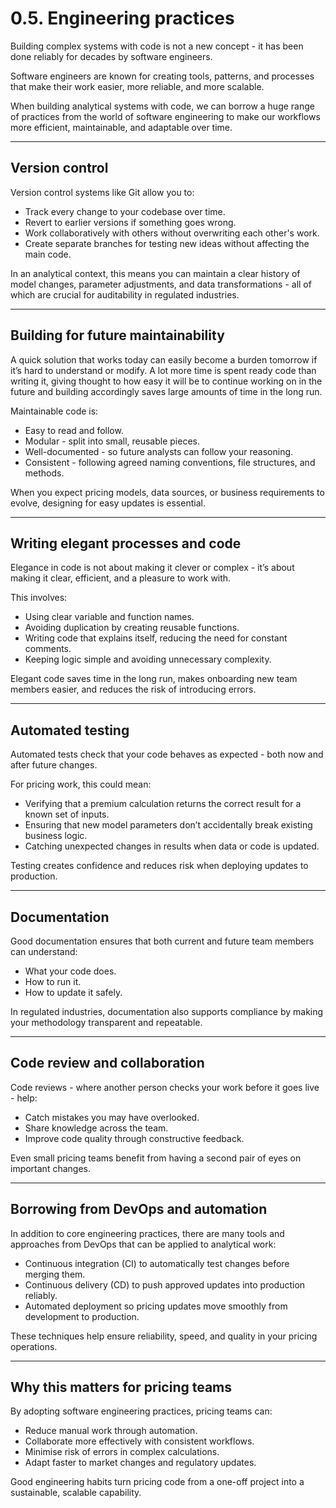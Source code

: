 # 0.5. Engineering practices

Building complex systems with code is not a new concept - it has been done reliably for decades by software engineers.  

Software engineers are known for creating tools, patterns, and processes that make their work easier, more reliable, and more scalable.  

When building analytical systems with code, we can borrow a huge range of practices from the world of software engineering to make our workflows more efficient, maintainable, and adaptable over time.

---

## Version control

Version control systems like Git allow you to:
- Track every change to your codebase over time.
- Revert to earlier versions if something goes wrong.
- Work collaboratively with others without overwriting each other's work.
- Create separate branches for testing new ideas without affecting the main code.

In an analytical context, this means you can maintain a clear history of model changes, parameter adjustments, and data transformations - all of which are crucial for auditability in regulated industries.

---

## Building for future maintainability

A quick solution that works today can easily become a burden tomorrow if it’s hard to understand or modify. A lot more time is spent ready code than writing it, giving thought to how easy it will be to continue working on in the future and building accordingly saves large amounts of time in the long run.

Maintainable code is:
- Easy to read and follow.
- Modular - split into small, reusable pieces.
- Well-documented - so future analysts can follow your reasoning.
- Consistent - following agreed naming conventions, file structures, and methods.

When you expect pricing models, data sources, or business requirements to evolve, designing for easy updates is essential.

---

## Writing elegant processes and code

Elegance in code is not about making it clever or complex - it’s about making it clear, efficient, and a pleasure to work with.  

This involves:
- Using clear variable and function names.
- Avoiding duplication by creating reusable functions.
- Writing code that explains itself, reducing the need for constant comments.
- Keeping logic simple and avoiding unnecessary complexity.

Elegant code saves time in the long run, makes onboarding new team members easier, and reduces the risk of introducing errors.

---

## Automated testing

Automated tests check that your code behaves as expected - both now and after future changes.  

For pricing work, this could mean:
- Verifying that a premium calculation returns the correct result for a known set of inputs.
- Ensuring that new model parameters don’t accidentally break existing business logic.
- Catching unexpected changes in results when data or code is updated.

Testing creates confidence and reduces risk when deploying updates to production.

---

## Documentation

Good documentation ensures that both current and future team members can understand:
- What your code does.
- How to run it.
- How to update it safely.

In regulated industries, documentation also supports compliance by making your methodology transparent and repeatable.

---

## Code review and collaboration

Code reviews - where another person checks your work before it goes live - help:
- Catch mistakes you may have overlooked.
- Share knowledge across the team.
- Improve code quality through constructive feedback.

Even small pricing teams benefit from having a second pair of eyes on important changes.

---

## Borrowing from DevOps and automation

In addition to core engineering practices, there are many tools and approaches from DevOps that can be applied to analytical work:
- Continuous integration (CI) to automatically test changes before merging them.
- Continuous delivery (CD) to push approved updates into production reliably.
- Automated deployment so pricing updates move smoothly from development to production.

These techniques help ensure reliability, speed, and quality in your pricing operations.

---

## Why this matters for pricing teams

By adopting software engineering practices, pricing teams can:
- Reduce manual work through automation.
- Collaborate more effectively with consistent workflows.
- Minimise risk of errors in complex calculations.
- Adapt faster to market changes and regulatory updates.

Good engineering habits turn pricing code from a one-off project into a sustainable, scalable capability.
